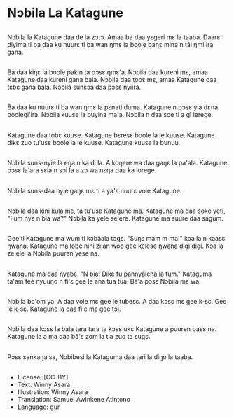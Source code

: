 # Nͻbila La Katagune

##
Nͻbila la Katagune daa de la zͻtͻ. Amaa ba daa yεgeri mε la taaba. Daarε diyima ti ba daa ku nuurε ti ba wan ŋmε la boole baŋε mina n tӑi ŋmi'ira gana.

##
Ba daa kiŋε la boole pakin ta pͻsε ŋmɛ'a. Nͻbila daa kureni mε,  amaa Katagune daa kureni gana bala. Nͻbila daa tobε mε,  amaa Katagune daa tɛbε gana bala. Nͻbila sunsͻa daa pͻsε nyiira.

##
Ba daa ku nuurε ti ba wan ŋmε la pεnati duma. Katagune n pͻsε yia dεna boolegi'ira. Nͻbila kuuse la buyina ma'a. Nͻbila n daa soe ti a gĩ lerege.

##
Katagune daa tobε kuuse. Katagune bεresε boole la le kuuse. Katagune dikε zuo tu'usε boole la le kuuse. Katagune kuuse la bunuu.

##
Nͻbila suns-nyie la eŋa n ka di la. A koŋere wa daa gaŋε la pa'ala. Katagune pͻsε la'ara sεla n sͻi la a zͻ wa nεŋa daa ka lorege.

##
Nͻbila suns-daa nyie gaŋε mε ti a ya'ε nuurε vole Katagune.

##
Nͻbila daa kini kula mε,  ta tu'usε Katagune ma. Katagune ma daa soke yeti,  "Fum nyε n bia wa?" Nͻbila ka yele se'ere. Katagune ma suure daa sagum.

##
Gee ti Katagune ma wum ti kͻbãala tͻgε. "Suŋε mam m ma!" kͻa la n kaasε ŋwana. Katagune ma lobe nini zi'an woo gee kelese ŋwana digi digi. Kͻa la ze'ele la Nͻbila puuren yese na.

##
Katagune ma daa nyabε,  "N bia! Dikε fu pannyãleŋa la tum." Kataguma ta'am tee nyuuŋo n fi'ε gee le ana tua tua. Bã'a pͻsε Nͻbila mε wa.

##
Nͻbila bo'om ya. A daa vole mε gee le tubesε. A daa kͻsε mε gee k-sε. Gee le k-sε. Katagune la daa fi'ε mε gee tͻi.

##
Nͻbila daa kͻsε la bala tara tara ta kͻsε ukɛ Katagune a puuren basε na. Katagune la a ma daa bã'ε zom la tia zuo ta sugε.

##
Pͻsε sankaŋa sa,  Nͻbibesi la Kataguma daa tari la diŋo la taaba.

##
* License: [CC-BY]
* Text: Winny Asara
* Illustration: Winny Asara
* Translation: Samuel Awinkene Atintono
* Language: gur
